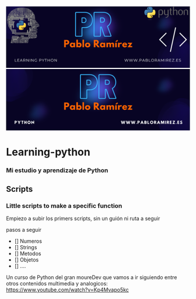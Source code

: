 ![Header1](./Images/header2.png)
![header2](./Images/header.png)
# Learning-python
### Mi estudio y aprendizaje de Python


## Scripts
### Little scripts to make a specific function


Empiezo a subir los primers scripts, sin un guión ni ruta a seguir



pasos a seguir
+ [] Numeros
+ [] Strings
+ [] Metodos
+ [] Objetos
+ [] ....




Un curso de Python del gran moureDev que vamos a ir siguiendo entre otros contenidos multimedia y analogicos:
https://www.youtube.com/watch?v=Kp4Mvapo5kc